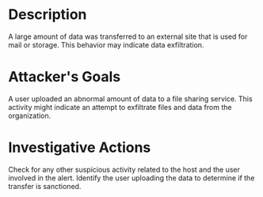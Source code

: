 # Description
A large amount of data was transferred to an external site that is used for mail or storage. This behavior may indicate data exfiltration.
# Attacker's Goals
A user uploaded an abnormal amount of data to a file sharing service. This activity might indicate an attempt to exfiltrate files and data from the organization.
# Investigative Actions
Check for any other suspicious activity related to the host and the user involved in the alert.
Identify the user uploading the data to determine if the transfer is sanctioned.
